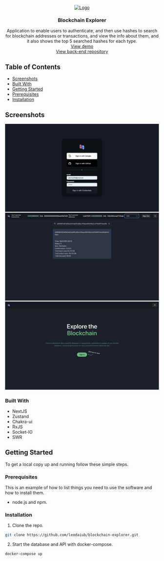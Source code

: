 <p align="center">
  <a href="https://github.com/leodaiub/blockchain-explorer-client">
    <img src="https://raw.githubusercontent.com/leodaiub/blockchain-explorer-client/main/public/logo.svg" alt="Logo" width="80" height="80">
  </a>

  <h3 align="center">Blockchain Explorer</h3>

  <p align="center">
   Application to enable users to authenticate, and then use hashes to search for blockchain addresses or transactions, and view the info about them, and it also shows the top 5 searched hashes for each type.
    <br />
    <a href="https://blockchain-explorer-client.vercel.app/">View demo</a><br />
    <a href="https://github.com/leodaiub/blockchain-explorer-server">View back-end repository</a><br />
  </p>
</p>



<!-- TABLE OF CONTENTS -->
## Table of Contents

  * [Screenshots](#screenshots)
  * [Built With](#built-with)
  * [Getting Started](#getting-started)
  * [Prerequisites](#prerequisites)
  * [Installation](#installation)


<!-- ABOUT THE PROJECT -->
## Screenshots

  ![Screen Shot](https://raw.githubusercontent.com/leodaiub/blockchain-explorer-client/main/public/screenshot1.png)
  ![Screen Shot](https://raw.githubusercontent.com/leodaiub/blockchain-explorer-client/main/public/screenshot2.png)
  ![Screen Shot](https://raw.githubusercontent.com/leodaiub/blockchain-explorer-client/main/public/screenshot3.png)


### Built With

* NextJS
* Zustand
* Chakra-ui
* RxJS
* Socket-IO
* SWR


## Getting Started

To get a local copy up and running follow these simple steps.

### Prerequisites

This is an example of how to list things you need to use the software and how to install them.

* node.js and npm.

### Installation

1. Clone the repo.
```sh
git clone https://github.com/leodaiub/blockchain-explorer.git
```

2. Start the database and API with docker-compose.
```sh
docker-compose up
```